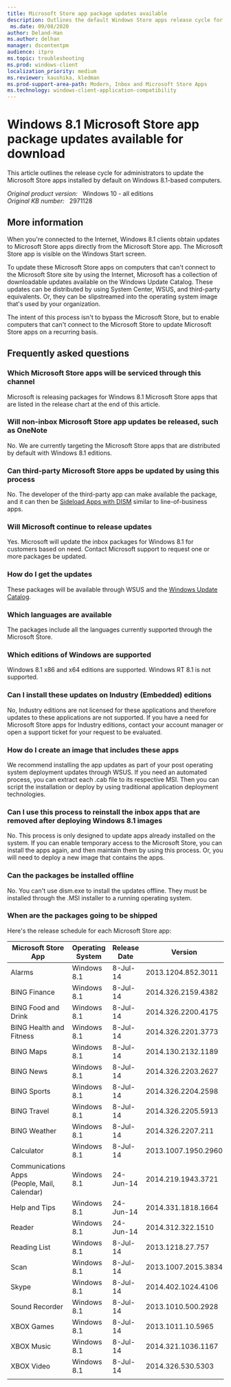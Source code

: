 ```yaml
---
title: Microsoft Store app package updates available
description: Outlines the default Windows Store apps release cycle for administrators.
 ms.date: 09/08/2020
author: Deland-Han
ms.author: delhan
manager: dscontentpm
audience: itpro
ms.topic: troubleshooting
ms.prod: windows-client
localization_priority: medium
ms.reviewer: kaushika, kledman
ms.prod-support-area-path: Modern, Inbox and Microsoft Store Apps
ms.technology: windows-client-application-compatibility
---
```

# Windows 8.1 Microsoft Store app package updates available for download

This article outlines the release cycle for administrators to update the Microsoft Store apps installed by default on Windows 8.1-based computers.

_Original product version:_ &nbsp; Windows 10 - all editions  
_Original KB number:_ &nbsp; 2971128

## More information

When you're connected to the Internet, Windows 8.1 clients obtain updates to Microsoft Store apps directly from the Microsoft Store app. The Microsoft Store app is visible on the Windows Start screen.

To update these Microsoft Store apps on computers that can't connect to the Microsoft Store site by using the Internet, Microsoft has a collection of downloadable updates available on the Windows Update Catalog. These updates can be distributed by using System Center, WSUS, and third-party equivalents. Or, they can be slipstreamed into the operating system image that's used by your organization.

The intent of this process isn't to bypass the Microsoft Store, but to enable computers that can't connect to the Microsoft Store to update Microsoft Store apps on a recurring basis.

## Frequently asked questions

### Which Microsoft Store apps will be serviced through this channel

Microsoft is releasing packages for Windows 8.1 Microsoft Store apps that are listed in the release chart at the end of this article.

### Will non-inbox Microsoft Store app updates be released, such as OneNote

No. We are currently targeting the Microsoft Store apps that are distributed by default with Windows 8.1 editions.

### Can third-party Microsoft Store apps be updated by using this process

No. The developer of the third-party app can make available the package, and it can then be [Sideload Apps with DISM](/previous-versions/windows/it-pro/windows-8.1-and-8/hh852635(v=win.10)) similar to line-of-business apps.

### Will Microsoft continue to release updates

Yes. Microsoft will update the inbox packages for Windows 8.1 for customers based on need. Contact Microsoft support to request one or more packages be updated.

### How do I get the updates

These packages will be available through WSUS and the [Windows Update Catalog](https://www.catalog.update.microsoft.com/Home.aspx).

### Which languages are available

The packages include all the languages currently supported through the Microsoft Store.

### Which editions of Windows are supported

Windows 8.1 x86 and x64 editions are supported. Windows RT 8.1 is not supported.

### Can I install these updates on Industry (Embedded) editions

No, Industry editions are not licensed for these applications and therefore updates to these applications are not supported. If you have a need for Microsoft Store apps for Industry editions, contact your account manager or open a support ticket for your request to be evaluated.

### How do I create an image that includes these apps

We recommend installing the app updates as part of your post operating system deployment updates through WSUS. If you need an automated process, you can extract each .cab file to its respective MSI. Then you can script the installation or deploy by using traditional application deployment technologies.

### Can I use this process to reinstall the inbox apps that are removed after deploying Windows 8.1 images

No. This process is only designed to update apps already installed on the system. If you can enable temporary access to the Microsoft Store, you can install the apps again, and then maintain them by using this process. Or, you will need to deploy a new image that contains the apps.

### Can the packages be installed offline

No. You can't use dism.exe to install the updates offline. They must be installed through the .MSI installer to a running operating system.

### When are the packages going to be shipped

Here's the release schedule for each Microsoft Store app:

|Microsoft Store App|Operating System|Release Date|Version|KB Number|
|---|---|---|---|---|
|Alarms|Windows 8.1|8-Jul-14|2013.1204.852.3011| [2962197](https://support.microsoft.com/help/2962197) |
|BING Finance|Windows 8.1|8-Jul-14|2014.326.2159.4382| [2962186](https://support.microsoft.com/help/2962186) |
|BING Food and Drink|Windows 8.1|8-Jul-14|2014.326.2200.4175| [2962199](https://support.microsoft.com/help/2962199) |
|BING Health and Fitness|Windows 8.1|8-Jul-14|2014.326.2201.3773| [2962187](https://support.microsoft.com/help/2962187) |
|BING Maps|Windows 8.1|8-Jul-14|2014.130.2132.1189| [2962192](https://support.microsoft.com/help/2962192) |
|BING News|Windows 8.1|8-Jul-14|2014.326.2203.2627| [2962188](https://support.microsoft.com/help/2962188) |
|BING Sports|Windows 8.1|8-Jul-14|2014.326.2204.2598| [2962189](https://support.microsoft.com/help/2962189) |
|BING Travel|Windows 8.1|8-Jul-14|2014.326.2205.5913| [2962190](https://support.microsoft.com/help/2962190) |
|BING Weather|Windows 8.1|8-Jul-14|2014.326.2207.211| [2962191](https://support.microsoft.com/help/2962191) |
|Calculator|Windows 8.1|8-Jul-14|2013.1007.1950.2960| [2962196](https://support.microsoft.com/help/2962196) |
|Communications Apps<br/>(People, Mail, Calendar)|Windows 8.1|24-Jun-14|2014.219.1943.3721| [2962182](https://support.microsoft.com/help/2962182) |
|Help and Tips|Windows 8.1|24-Jun-14|2014.331.1818.1664| [2962194](https://support.microsoft.com/help/2962194) |
|Reader|Windows 8.1|24-Jun-14|2014.312.322.1510| [2962193](https://support.microsoft.com/help/2962193) |
|Reading List|Windows 8.1|8-Jul-14|2013.1218.27.757| [2962195](https://support.microsoft.com/help/2962195) |
|Scan|Windows 8.1|8-Jul-14|2013.1007.2015.3834| [2962200](https://support.microsoft.com/help/2962200) |
|Skype|Windows 8.1|8-Jul-14|2014.402.1024.4106| [2962201](https://support.microsoft.com/help/2962201) |
|Sound Recorder|Windows 8.1|8-Jul-14|2013.1010.500.2928| [2962198](https://support.microsoft.com/help/2962198) |
|XBOX Games|Windows 8.1|8-Jul-14|2013.1011.10.5965| [2962183](https://support.microsoft.com/help/2962183) |
|XBOX Music|Windows 8.1|8-Jul-14|2014.321.1036.1167| [2962184](https://support.microsoft.com/help/2962184) |
|XBOX Video|Windows 8.1|8-Jul-14|2014.326.530.5303| [2962185](https://support.microsoft.com/help/2962185) |
||||||
